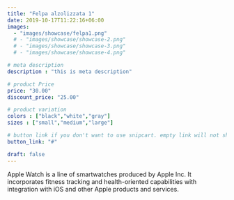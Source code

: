 ```yaml
---
title: "Felpa alzolizzata 1"
date: 2019-10-17T11:22:16+06:00
images: 
  - "images/showcase/felpa1.png"
  # - "images/showcase/showcase-2.png"
  # - "images/showcase/showcase-3.png"
  # - "images/showcase/showcase-4.png"

# meta description
description : "this is meta description"

# product Price
price: "30.00"
discount_price: "25.00"

# product variation
colors : ["black","white","gray"]
sizes : ["small","medium","large"]

# button link if you don't want to use snipcart. empty link will not show button
button_link: "#"

draft: false
---
```


Apple Watch is a line of smartwatches produced by Apple Inc. It incorporates fitness tracking and health-oriented capabilities with integration with iOS and other Apple products and services.